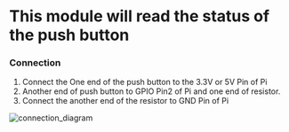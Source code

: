 # This module will read the status of the push button

### Connection
1. Connect the One end of the push button to the 3.3V or 5V Pin of Pi
2. Another end of push button to GPIO Pin2 of Pi and one end of resistor. 
3. Connect the another end of the resistor to GND Pin of Pi

![connection_diagram](https://github.com/Chandanaa-Chandu/PersonalProjects/assets/114139501/48b96c8d-e20b-45e8-8d61-7c5aabac4971)
